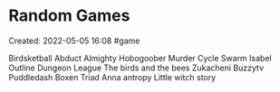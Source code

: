 # Random Games

Created: 2022-05-05 16:08
#game

Birdsketball
Abduct
Almighty Hobogoober
Murder Cycle
Swarm
Isabel
Outline
Dungeon League
The birds and the bees
Zukacheni
Buzzytv
Puddledash
Boxen
Triad Anna antropy
Little witch story


